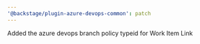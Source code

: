 ```yaml
---
'@backstage/plugin-azure-devops-common': patch
---
```


Added the azure devops branch policy typeid for Work Item Link
